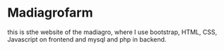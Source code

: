 # Madiagrofarm
this is sthe website of the madiagro, where I use bootstrap, HTML, CSS, Javascript on frontend and mysql and php in backend.
